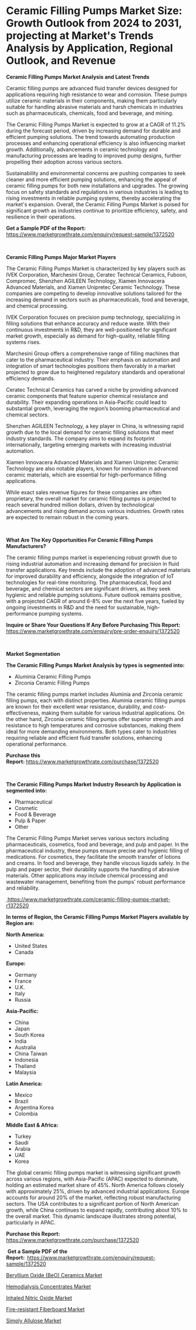 <p><h1>Ceramic Filling Pumps Market Size: Growth Outlook from 2024 to 2031, projecting at Market's Trends Analysis by Application, Regional Outlook, and Revenue</h1></p><p><strong>Ceramic Filling Pumps Market Analysis and Latest Trends</strong></p>
<p><p>Ceramic filling pumps are advanced fluid transfer devices designed for applications requiring high resistance to wear and corrosion. These pumps utilize ceramic materials in their components, making them particularly suitable for handling abrasive materials and harsh chemicals in industries such as pharmaceuticals, chemicals, food and beverage, and mining. </p><p>The Ceramic Filling Pumps Market is expected to grow at a CAGR of 11.2% during the forecast period, driven by increasing demand for durable and efficient pumping solutions. The trend towards automating production processes and enhancing operational efficiency is also influencing market growth. Additionally, advancements in ceramic technology and manufacturing processes are leading to improved pump designs, further propelling their adoption across various sectors.</p><p>Sustainability and environmental concerns are pushing companies to seek cleaner and more efficient pumping solutions, enhancing the appeal of ceramic filling pumps for both new installations and upgrades. The growing focus on safety standards and regulations in various industries is leading to rising investments in reliable pumping systems, thereby accelerating the market's expansion. Overall, the Ceramic Filling Pumps Market is poised for significant growth as industries continue to prioritize efficiency, safety, and resilience in their operations.</p></p>
<p><strong>Get a Sample PDF of the Report:&nbsp;</strong> <a href="https://www.marketgrowthrate.com/enquiry/request-sample/1372520">https://www.marketgrowthrate.com/enquiry/request-sample/1372520</a></p>
<p>&nbsp;</p>
<p><strong>Ceramic Filling Pumps Major Market Players</strong></p>
<p><p>The Ceramic Filling Pumps Market is characterized by key players such as IVEK Corporation, Marchesini Group, Ceratec Technical Ceramics, Fuboon, Compromec, Shenzhen AGILEEN Technology, Xiamen Innovacera Advanced Materials, and Xiamen Unipretec Ceramic Technology. These companies are competing to develop innovative solutions tailored for the increasing demand in sectors such as pharmaceuticals, food and beverage, and chemical processing.</p><p>IVEK Corporation focuses on precision pump technology, specializing in filling solutions that enhance accuracy and reduce waste. With their continuous investments in R&D, they are well-positioned for significant market growth, especially as demand for high-quality, reliable filling systems rises. </p><p>Marchesini Group offers a comprehensive range of filling machines that cater to the pharmaceutical industry. Their emphasis on automation and integration of smart technologies positions them favorably in a market projected to grow due to heightened regulatory standards and operational efficiency demands.</p><p>Ceratec Technical Ceramics has carved a niche by providing advanced ceramic components that feature superior chemical resistance and durability. Their expanding operations in Asia-Pacific could lead to substantial growth, leveraging the region’s booming pharmaceutical and chemical sectors.</p><p>Shenzhen AGILEEN Technology, a key player in China, is witnessing rapid growth due to the local demand for ceramic filling solutions that meet industry standards. The company aims to expand its footprint internationally, targeting emerging markets with increasing industrial automation.</p><p>Xiamen Innovacera Advanced Materials and Xiamen Unipretec Ceramic Technology are also notable players, known for innovation in advanced ceramic materials, which are essential for high-performance filling applications.</p><p>While exact sales revenue figures for these companies are often proprietary, the overall market for ceramic filling pumps is projected to reach several hundred million dollars, driven by technological advancements and rising demand across various industries. Growth rates are expected to remain robust in the coming years.</p></p>
<p>&nbsp;</p>
<p><strong>What Are The Key Opportunities For Ceramic Filling Pumps Manufacturers?</strong></p>
<p><p>The ceramic filling pumps market is experiencing robust growth due to rising industrial automation and increasing demand for precision in fluid transfer applications. Key trends include the adoption of advanced materials for improved durability and efficiency, alongside the integration of IoT technologies for real-time monitoring. The pharmaceutical, food and beverage, and chemical sectors are significant drivers, as they seek hygienic and reliable pumping solutions. Future outlook remains positive, with a projected CAGR of around 6-8% over the next five years, fueled by ongoing investments in R&D and the need for sustainable, high-performance pumping systems.</p></p>
<p><strong>Inquire or Share Your Questions If Any Before Purchasing This Report:</strong> <a href="https://www.marketgrowthrate.com/enquiry/pre-order-enquiry/1372520">https://www.marketgrowthrate.com/enquiry/pre-order-enquiry/1372520</a></p>
<p>&nbsp;</p>
<p><strong>Market Segmentation</strong></p>
<p><strong>The Ceramic Filling Pumps Market Analysis by types is segmented into:</strong></p>
<p><ul><li>Aluminia Ceramic Filling Pumps</li><li>Zirconia Ceramic Filling Pumps</li></ul></p>
<p><p>The ceramic filling pumps market includes Aluminia and Zirconia ceramic filling pumps, each with distinct properties. Aluminia ceramic filling pumps are known for their excellent wear resistance, durability, and cost-effectiveness, making them suitable for various industrial applications. On the other hand, Zirconia ceramic filling pumps offer superior strength and resistance to high temperatures and corrosive substances, making them ideal for more demanding environments. Both types cater to industries requiring reliable and efficient fluid transfer solutions, enhancing operational performance.</p></p>
<p><strong>Purchase this Report:&nbsp;</strong><a href="https://www.marketgrowthrate.com/purchase/1372520">https://www.marketgrowthrate.com/purchase/1372520</a></p>
<p>&nbsp;</p>
<p><strong>The Ceramic Filling Pumps Market Industry Research by Application is segmented into:</strong></p>
<p><ul><li>Pharmaceutical</li><li>Cosmetic</li><li>Food & Beverage</li><li>Pulp & Paper</li><li>Other</li></ul></p>
<p><p>The Ceramic Filling Pumps Market serves various sectors including pharmaceuticals, cosmetics, food and beverage, and pulp and paper. In the pharmaceutical industry, these pumps ensure precise and hygienic filling of medications. For cosmetics, they facilitate the smooth transfer of lotions and creams. In food and beverage, they handle viscous liquids safely. In the pulp and paper sector, their durability supports the handling of abrasive materials. Other applications may include chemical processing and wastewater management, benefiting from the pumps' robust performance and reliability.</p></p>
<p><a href="https://www.marketgrowthrate.com/ceramic-filling-pumps-market-r1372520">&nbsp;https://www.marketgrowthrate.com/ceramic-filling-pumps-market-r1372520</a></p>
<p><strong>In terms of Region, the Ceramic Filling Pumps Market Players available by Region are:</strong></p>
<p>
    <p> <strong> North America: </strong>
        <ul>
            <li>United States</li>
            <li>Canada</li>
        </ul>
        </p> 
    <p> <strong> Europe: </strong>
        <ul>
            <li>Germany</li>
            <li>France</li>
            <li>U.K.</li>
            <li>Italy</li>
            <li>Russia</li>
        </ul>
        </p> 
    <p> <strong> Asia-Pacific: </strong>
        <ul>
            <li>China</li>
            <li>Japan</li>
            <li>South Korea</li>
            <li>India</li>
            <li>Australia</li>
            <li>China Taiwan</li>
            <li>Indonesia</li>
            <li>Thailand</li>
            <li>Malaysia</li>
        </ul>
        </p> 
    <p> <strong> Latin America: </strong>
        <ul>
            <li>Mexico</li>
            <li>Brazil</li>
            <li>Argentina Korea</li>
            <li>Colombia</li>
        </ul>
        </p> 
    <p> <strong> Middle East & Africa: </strong>
        <ul>
            <li>Turkey</li>
            <li>Saudi</li>
            <li>Arabia</li>
            <li>UAE</li>
            <li>Korea</li>
        </ul>
    </p>
    </p>
<p><p>The global ceramic filling pumps market is witnessing significant growth across various regions, with Asia-Pacific (APAC) expected to dominate, holding an estimated market share of 45%. North America follows closely with approximately 25%, driven by advanced industrial applications. Europe accounts for around 20% of the market, reflecting robust manufacturing sectors. The USA contributes to a significant portion of North American growth, while China continues to expand rapidly, contributing about 10% to the overall market. This dynamic landscape illustrates strong potential, particularly in APAC.</p></p>
<p><strong>Purchase this Report: </strong><a href="https://www.marketgrowthrate.com/purchase/1372520">https://www.marketgrowthrate.com/purchase/1372520</a></p>
<p>&nbsp;<strong>Get a Sample PDF of the Report:&nbsp;&nbsp;</strong><a href="https://www.marketgrowthrate.com/enquiry/request-sample/1372520">https://www.marketgrowthrate.com/enquiry/request-sample/1372520</a></p>
<p><strong></strong></p>
<p><p><a href="https://github.com/juniordelafrance/Market-Research-Report-List-5/blob/main/beryllium-oxide-beo-ceramics-market.md">Beryllium Oxide (BeO) Ceramics Market</a></p><p><a href="https://www.linkedin.com/pulse/emerging-opportunities-challenges-global-hemodialysis-concentrates-zni6e">Hemodialysis Concentrates Market</a></p><p><a href="https://www.linkedin.com/pulse/insights-inhaled-nitric-oxide-industry-market-financial-status-kjoee">Inhaled Nitric Oxide Market</a></p><p><a href="https://medium.com/@derockie636/navigating-the-fire-resistant-fiberboard-market-expert-analysis-and-market-forecast-for-period-6185df3350fd?postPublishedType=repub">Fire-resistant Fiberboard Market</a></p><p><a href="https://issuu.com/reportprime-2/docs/simply-allulose-market-size-2030.pp_60da0264aa4c95">Simply Allulose Market</a></p></p>